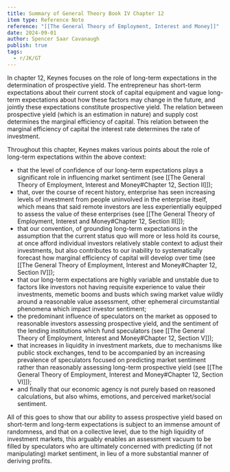 ```yaml
---
title: Summary of General Theory Book IV Chapter 12
item type: Reference Note
reference: "[[The General Theory of Employment, Interest and Money]]"
date: 2024-09-01
author: Spencer Saar Cavanaugh
publish: true
tags:
  - r/JK/GT
---
```

In chapter 12, Keynes focuses on the role of long-term expectations in the determination of prospective yield. The entrepreneur has short-term expectations about their current stock of capital equipment and vague long-term expectations about how these factors may change in the future, and jointly these expectations constitute prospective yield. The relation between prospective yield (which is an estimation in nature) and supply cost determines the marginal efficiency of capital. This relation between the marginal efficiency of capital the interest rate determines the rate of investment. 

Throughout this chapter, Keynes makes various points about the role of long-term expectations within the above context: 
- that the level of confidence of our long-term expectations plays a significant role in influencing market sentiment (see [[The General Theory of Employment, Interest and Money#Chapter 12, Section II]]);
- that, over the course of recent history, enterprise has seen increasing levels of investment from people uninvolved in the enterprise itself, which means that said remote investors are less experientially equipped to assess the value of these enterprises (see [[The General Theory of Employment, Interest and Money#Chapter 12, Section III]]);
- that our convention, of grounding long-term expectations in the assumption that the current status quo will more or less hold its course, at once afford individual investors relatively stable context to adjust their investments, but also contributes to our inability to systematically forecast how marginal efficiency of capital will develop over time (see [[The General Theory of Employment, Interest and Money#Chapter 12, Section IV]]);
- that our long-term expectations are highly variable and unstable due to factors like investors not having requisite experience to value their investments, memetic booms and busts which swing market value wildly around a reasonable value assessment, other ephemeral circumstantial phenomena which impact investor sentiment;
- the predominant influence of speculators on the market as opposed to reasonable investors assessing prospective yield, and the sentiment of the lending institutions which fund speculators (see [[The General Theory of Employment, Interest and Money#Chapter 12, Section V]]);
- that increases in liquidity in investment markets, due to mechanisms like public stock exchanges, tend to be accompanied by an increasing prevalence of speculators focused on predicting market sentiment rather than reasonably assessing long-term prospective yield (see [[The General Theory of Employment, Interest and Money#Chapter 12, Section VI]]);
- and finally that our economic agency is not purely based on reasoned calculations, but also whims, emotions, and perceived market/social sentiment.

All of this goes to show that our ability to assess prospective yield based on short-term and long-term expectations is subject to an immense amount of randomness, and that on a collective level, due to the high liquidity of investment markets, this arguably enables an assessment vacuum to be filled by speculators who are ultimately concerned with predicting (if not manipulating) market sentiment, in lieu of a more substantial manner of deriving profits.